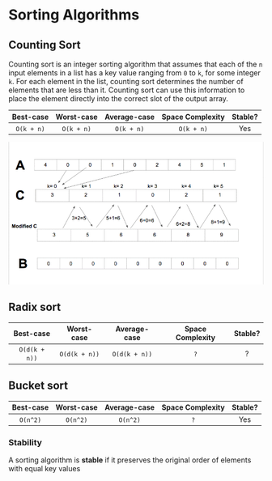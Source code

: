 # Sorting Algorithms
## Counting Sort
Counting sort is an integer sorting algorithm that assumes that each of the `n` input elements in a list has a key value ranging from `0` to `k`, for some integer `k`. For each element in the list, counting sort determines the number of elements that are less than it. Counting sort can use this information to place the element directly into the correct slot of the output array.

| Best-case | Worst-case | Average-case | Space Complexity | Stable? |
|:-:|:-:|:-:|:-:|:-:|
| `O(k + n)` | `O(k + n)` | `O(k + n)` | `O(k + n)` | Yes |

![counting-sort](./images/counting-sort.gif)

## Radix sort
| Best-case | Worst-case | Average-case | Space Complexity | Stable? |
|:-:|:-:|:-:|:-:|:-:|
| `O(d(k + n))` | `O(d(k + n))` | `O(d(k + n))` | `?` | ? |

## Bucket sort
| Best-case | Worst-case | Average-case | Space Complexity | Stable? |
|:-:|:-:|:-:|:-:|:-:|
| `O(n^2)` | `O(n^2)` | `O(n^2)` | `?` | Yes |

### Stability
A sorting algorithm is __stable__ if it preserves the original order of elements with equal key values